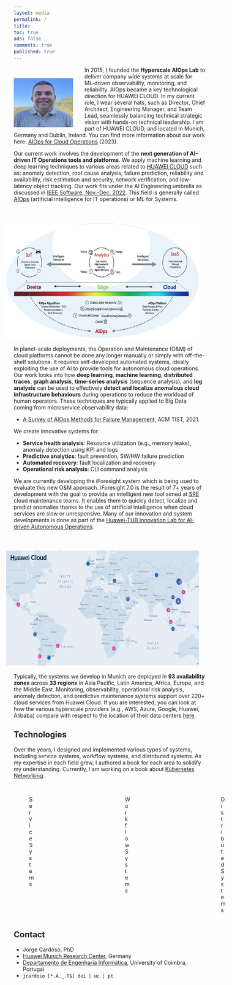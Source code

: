 ```yaml
---
layout: media
permalink: /
title: 
toc: true
ads: false
comments: true
published: true
---
```


<p><img src="./images/Jorge_Cardoso_2024.jpg" height="128" width="155" style="float:left;margin:30px 30px 0 0;"/></p>

In 2015, I founded the **Hyperscale AIOps Lab** to deliver company wide systems at scale for ML‑driven observability,
monitoring, and reliability. AIOps became a key technological direction for HUAWEI CLOUD.
In my current role, I wear several hats, such as Director, Chief Architect, Engineering Manager, and Team Lead,
seamlessly balancing technical strategic vision with hands-on technical leadership.
I am part of HUAWEI CLOUD, and located in Munich, Germany and Dublin, Ireland.
You can find more information about our work here: [AIOps for Cloud Operations](/pdf/2023-05-23-AS_AIOps_for_Cloud_Operations_R&D.pdf) (2023).

Our current work involves the development of the **next generation of AI-driven
IT Operations tools and platforms**.
We apply machine learning and deep learning techniques to various  areas related to [HUAWEI CLOUD](https://www.huaweicloud.com/intl/en-us/) such
as: anomaly detection, root cause analysis, failure prediction, reliability
and availability, risk estimation and security, network verification, and
low-latency object tracking.
Our work fits under the AI Engineering umbrella as discussed in [IEEE Software, Nov.-Dec. 2022](https://www.computer.org/csdl/magazine/so/2022/06).
This field is generally called [AIOps](https://pt.slideshare.net/JorgeCardoso4/mastering-aiops-with-deep-learning) 
(artificial intelligence for IT operations) or ML for Systems.

<img src="./images/Cloud_edge_device.png" height="300" width="600" style="float:right;margin:40px 20px 20px 20px;"/>

In planet-scale deployments, the Operation and Maintenance (O&M) of cloud platforms
cannot be done any longer manually or simply with off-the-shelf solutions. 
It requires self-developed automated systems, ideally exploiting the use of AI to provide tools for autonomous cloud operations. Our work looks into how **deep learning**, **machine learning**, **distributed traces**, **graph analysis**, **time-series analysis** (sequence analysis), and **log analysis** can be used to effectively **detect and localize anomalous cloud infrastructure behaviours** during operations to reduce the workload of human operators. 
These techniques are typically applied to Big Data coming from 
microservice observability data:
+ [A Survey of AIOps Methods for Failure Management](/rd/Papers/JA-2021-025-Survey_AIOps_Methods_for_Failure_Management.pdf), ACM TIST, 2021.

We create innovative systems for:

+ **Service health analysis**: Resource utilization (e.g., memory leaks), anomaly detection using KPI and logs
+ **Predictive analytics**: fault prevention, SW/HW failure prediction  
+ **Automated recovery**: fault localization and recovery
+ **Operational risk analysis**: CLI command analysis

We are currently developing the iForesight system which is being used to evaluate this new O&M approach.
iForesight 7.0 is the result of 7+ years of development with the goal to provide an
intelligent new tool aimed at [SRE](https://en.wikipedia.org/wiki/Site_Reliability_Engineering)
cloud maintenance teams. 
It enables them to quickly detect, localize and predict anomalies thanks 
to the use of artificial intelligence when cloud services are slow or 
unresponsive. 
Many of our innovation and system developments is done as part of the 
[Huawei-TUB Innovation Lab for AI-driven Autonomous Operations](https://www.dos.tu-berlin.de/menue/datesnews/news/huawei_tub_innovation_lab_kick_off/).

<img src="./images/2024_huawei_cloud_world.png" height="300" width="600" style="float:right;margin:40px 20px 20px 20px;"/>

Typically, the systems we develop in Munich are deployed in **93 availability zones** across **33 regions** in Asia Pacific, Latin America, Africa, Europe, and the Middle East. 
Monitoring, observability, operational risk analysis, anomaly detection, and predictive maintenance systems support over 220+ cloud services from Huawei Cloud.
If you are interested, you can look at how the various hyperscale providers (e.g., AWS, Azure, Google, Huawei, Alibaba) compare with respect to the location of their data centers [here](https://www.cloudinfrastructuremap.com/#/cloud-service-provider/amazon-web-services). 


## Technologies

Over the years, I designed and implemented various types of systems, including service systems, workflow systems, and distributed systems.
As my expertise in each field grew, I authored a book for each area to solidify my understanding.
Currently, I am working on a book about [Kubernetes Networking](https://jorge-cardoso.github.io/kubernetes/kubernetes/kubernetes.html#).

<div class="image-row">
  <div class="image-column">
    <figure>
      <img src="/images/Cover-FSS.jpg" alt="Service System" class="image-1">
      <figcaption>Service Systems</figcaption>
    </figure>
  </div>
  <div class="image-column">
    <figure>
      <img src="/images/Cover-GW.png" alt="Workflow Systems">
      <figcaption>Workflow Systems</figcaption>
    </figure>
  </div>
  <div class="image-column">
    <figure>
      <img src="/images/Cover-PSDJ.png" alt="Distributed Systems">
      <figcaption>Distributed Systems</figcaption>
    </figure>
  </div>
</div>

<style>
  .image-1 {
    width: 92%; /* Adjust size of the first image */
  }
  .image-row {
    display: flex;
    /* justify-content: space-between; Optional: Adjusts spacing between columns */
    justify-content: flex-start; /* Align all columns to the left */
    margin: 0 auto;
    padding: 0; /* Remove padding around the row */
  }
  .image-column {
    flex: 1; /* Distribute the space evenly */
    padding: 0px; /* Optional: Add padding around each column */
    /* display: block;  Ensure no extra space around the image */
    max-width: 15%; /* Adjust this percentage to control the image size */
    margin-right: 175px; /* Increase space between columns */
  }
</style>



<!-- 
About me
--------
After ~15 years of working for different industrial and academic research organizations (e.g., [SAP Research](http://go.sap.com/), [The Boeing Company](http://www.boeing.com), [CCG/Zentrum fur Graphische Datenverarbeitung](http://www.ccg.pt/en/), KIT, University of Dresden, University of Coimbra), Jorge joined [Huawei Munich Research Center](http://www.huawei.eu/research-and-innovation) as a Chief Architect for Ultra-scale AIOps in April 2015 with the mission of building a new team to develop innovative solutions which explore AI/ML to operate and manage the troubleshooting of [HUAWEI CLOUD](https://www.huaweicloud.com/intl/en-us/).

- As a strategist, he leads the vision, technical planning and research innovation roadmaps for applied AI to IT operation and maintenance.
- As a chief architect, he designs and implements AI-driven systems and algorithms.
- As an engineer manager, he leads 3 teams in the fields of AIOps, Edge AI and AI for Networks. 

Jorge enjoys his current role and is always seeking for new technological challenges and breakthroughs in the fields of cloud computing, artificial intelligence and the Internet of Things.

In 2021, he co-founded the Huawei-TUB Innovation Lab for AI-driven Autonomous Operations.
Jorge has published over 180 scientific publications in top peer-reviewed conferences and journals in the field of AI for IT operations, distributed systems, workflow management and semantic web ([10000+ citations, h-index 45+](https://scholar.google.de/citations?user=n9JFmAkAAAAJ&hl=en)), and holds 10 patents on related fields. 
He serves as an associate editor of IEEE Software since 2014.
His latest book [Fundamentals of Service Systems](http://www.springer.com/de/book/9783319231945) compiles results from his research work in 2010-2015.
He created and led until 2009 the development of the [W3C Unified Service Description Language (USDL)](https://github.com/linked-usdl).
He participated in European, German, US, and National research projects financed by the  European Commission (FP7, EACEA), the German Ministry for Education and Research (BMBF), SAP Research (SAP)  and Portuguese NSF (FCT). He is a founding member of the IFIP Working Group 12.7 on Social Semantics. 
He is also Professor at the [University of Coimbra](https://www.uc.pt/en/fctuc/dei), and
affiliated to the Information Systems Group.

He has interests in the fields of Cloud Computing, AI, SRE, BPM, Semantic Web, Web Services, and Enterprise Systems (see [Google Scholar](https://scholar.google.de/citations?user=n9JFmAkAAAAJ&hl=en&oi=ao), [DBLP](http://dblp.uni-trier.de/pers/hd/c/Cardoso:Jorge), and [LinkedIn](https://www.linkedin.com/in/jorge-cardoso-75ba40/))

Jorge received his Ph.D. in Computer Science from the [University of Georgia](https://www.uga.edu), USA, and 
B.S. and M.S. degrees with top honors in Informatics Engineering from the [University of Coimbra](https://www.uc.pt/en/fctuc/dei), Portugal.
-->

<!-- 
### Random info

I discovered by a random chance my passion in programming and computing when I was 14. My first computer was a [Timex Computer 2068](https://en.wikipedia.org/wiki/Timex_Sinclair_2068) and [BASIC](https://en.wikipedia.org/wiki/BASIC) was the first language I learned.

Our lab's culture of innovation and R&D is based on 5 main guiding principles:

+ [DIY](https://en.wikipedia.org/wiki/Do_it_yourself),
[KISS](https://en.wikipedia.org/wiki/KISS_principle),
[Deep Work](https://www.amazon.com/gp/product/1455586692)*, 
[KPI-driven Research](https://en.wikipedia.org/wiki/Performance_indicator), 
[Humorful](https://www.forbes.com/sites/jacquelynsmith/2013/05/03/10-reasons-why-humor-is-a-key-to-success-at-work/) 

+ (*) Time Spent x Intensity of Focus

*A good researcher says, "Lets find out", others say "Nobody knows". When a good researcher makes a mistake,
he says, I was  wrong", others say "It wasn't my fault". A good researcher works harder than others and has
more time. Others are always "too busy" to do what is necessary. [Unknown source]*
-->

## Contact

+ Jorge Cardoso, PhD
+ [Huawei Munich Research Center](http://huawei.eu/research-and-innovation), Germany
+ [Departamento de Engenharia Informatica](http://www.uc.pt/en/fctuc/dei), University of Coimbra, Portugal
+ `jcardoso [*.A._.T$] dei | uc | pt`
